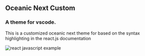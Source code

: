 ## Oceanic Next Custom 
### A theme for vscode.
This is a customized oceanic next theme for based on the syntax highlighting in the react.js documentation  

![react javascript example](https://i.imgur.com/VKjcD9o.png)


